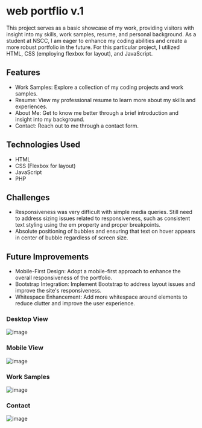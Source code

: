 # web portflio v.1
This project serves as a basic showcase of my work, providing visitors with insight into my skills, work samples, resume, and personal background. As a student at NSCC, I am eager to enhance my coding abilities and create a more robust portfolio in the future. For this particular project, I utilized HTML, CSS (employing flexbox for layout), and JavaScript.

## Features 
- Work Samples: Explore a collection of my coding projects and work samples.
- Resume: View my professional resume to learn more about my skills and experiences.
- About Me: Get to know me better through a brief introduction and insight into my background.
- Contact: Reach out to me through a contact form.

## Technologies Used
- HTML
- CSS (Flexbox for layout)
- JavaScript
- PHP

## Challenges 
- Responsiveness was very difficult with simple media queries. Still need to address sizing issues related to responsiveness, such as consistent text styling using the em property and proper breakpoints.
- Absolute positioning of bubbles and ensuring that text on hover appears in center of bubble regardless of screen size.

## Future Improvements 
- Mobile-First Design: Adopt a mobile-first approach to enhance the overall responsiveness of the portfolio.
- Bootstrap Integration: Implement Bootstrap to address layout issues and improve the site's responsiveness.
- Whitespace Enhancement: Add more whitespace around elements to reduce clutter and improve the user experience.

### Desktop View 
![image](https://github.com/tillyjay/Web-Portfolio-v.1/assets/97525044/994cb2bc-5d8c-4cbc-8c80-7dfbace05df3)


### Mobile View 
![image](https://github.com/tillyjay/Web-Portfolio-v.1/assets/97525044/cee3309d-a5e0-4837-bd46-1092ae88390b)


### Work Samples 
![image](https://github.com/tillyjay/Web-Portfolio-v.1/assets/97525044/3a191f38-941c-4fba-877a-1e12aa7b7275)

### Contact 
![image](https://github.com/tillyjay/Web-Portfolio-v.1/assets/97525044/cec1fa67-9321-4cd6-bb31-4e5740298538)



